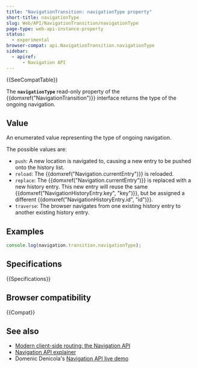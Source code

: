 ```yaml
---
title: "NavigationTransition: navigationType property"
short-title: navigationType
slug: Web/API/NavigationTransition/navigationType
page-type: web-api-instance-property
status:
  - experimental
browser-compat: api.NavigationTransition.navigationType
sidebar:
  - apiref:
      - Navigation API
---
```


{{SeeCompatTable}}

The **`navigationType`** read-only property of the
{{domxref("NavigationTransition")}} interface returns the type of the ongoing navigation.

## Value

An enumerated value representing the type of ongoing navigation.

The possible values are:

- `push`: A new location is navigated to, causing a new entry to be pushed onto the history list.
- `reload`: The {{domxref("Navigation.currentEntry")}} is reloaded.
- `replace`: The {{domxref("Navigation.currentEntry")}} is replaced with a new history entry. This new entry will reuse the same {{domxref("NavigationHistoryEntry.key", "key")}}, but be assigned a different {{domxref("NavigationHistoryEntry.id", "id")}}.
- `traverse`: The browser navigates from one existing history entry to another existing history entry.

## Examples

```js
console.log(navigation.transition.navigationType);
```

## Specifications

{{Specifications}}

## Browser compatibility

{{Compat}}

## See also

- [Modern client-side routing: the Navigation API](https://developer.chrome.com/docs/web-platform/navigation-api/)
- [Navigation API explainer](https://github.com/WICG/navigation-api/blob/main/README.md)
- Domenic Denicola's [Navigation API live demo](https://gigantic-honored-octagon.glitch.me/)
